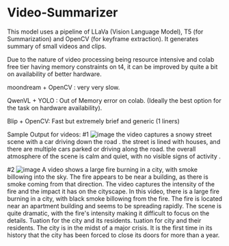 # Video-Summarizer
This model uses a pipeline of LLaVa (Vision Language Model), T5 (for Summarization) and OpenCV (for keyframe extraction). It generates summary of small videos and clips. 

Due to the nature of video processing being resource intensive and colab free tier having memory constraints on t4, it can be improved by quite a bit on availability of better hardware. 

moondream + OpenCV : very very slow.

QwenVL + YOLO : Out of Memory error on colab. (Ideally the best option for the task on hardware availability).

Blip + OpenCV: Fast but extremely brief and generic (1 liners)



Sample Output for videos:
#1
![image](https://github.com/user-attachments/assets/2df0b481-832a-4d7a-906a-ee95917f74b0)
the video captures a snowy street scene with a car driving down the road . the street is lined with houses, and there are multiple cars parked or driving along the road. the overall atmosphere of the scene is calm and quiet, with no visible signs of activity .

#2
![image](https://github.com/user-attachments/assets/394ed4db-8390-4126-a65c-aff51ed61028)
A video shows a large fire burning in a city, with smoke billowing into the sky. The fire appears to be near a building, as there is smoke coming from that direction. The video captures the intensity of the fire and the impact it has on the cityscape. In this video, there is a large fire burning in a city, with black smoke billowing from the fire. The fire is located near an apartment building and seems to be spreading rapidly. The scene is quite dramatic, with the fire's intensity making it difficult to focus on the details. Tuation for the city and its residents. tuation for city and their residents. The city is in the midst of a major crisis. It is the first time in its history that the city has been forced to close its doors for more than a year.






